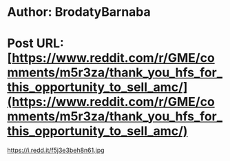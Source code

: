 # Author: BrodatyBarnaba
# Post URL: [https://www.reddit.com/r/GME/comments/m5r3za/thank_you_hfs_for_this_opportunity_to_sell_amc/](https://www.reddit.com/r/GME/comments/m5r3za/thank_you_hfs_for_this_opportunity_to_sell_amc/)


https://i.redd.it/f5j3e3beh8n61.jpg